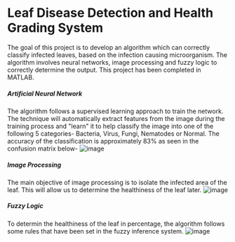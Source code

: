 # Leaf Disease Detection and Health Grading System

The goal of this project is to develop an algorithm which can correctly classify infected leaves, based on the infection causing microorganism. The algorithm involves neural networks, image processing and fuzzy logic to correctly determine the output. This project has been completed in MATLAB.

##### Artificial Neural Network
The algorithm follows a supervised learning approach to train the network. The technique will automatically extract features from the image during the training process and "learn" it to help classify the image into one of the following 5 categories- Bacteria, Virus, Fungi, Nematodes or Normal. The accuracy of the classification is approximately 83% as seen in the confusion matrix below-
![image](https://user-images.githubusercontent.com/108690286/204669367-cf5b102e-5ae0-4227-8620-c54e657b41f2.png)

##### Image Processing
The main objective of image processing is to isolate the infected area of the leaf. This will allow us to determine the healthiness of the leaf later. 
![image](https://user-images.githubusercontent.com/108690286/204670063-92949cf0-ca29-43d6-a22b-0fe85dfea5cd.png)

##### Fuzzy Logic
To determin the healthiness of the leaf in percentage, the algorithm follows some rules that have been set in the fuzzy inference system.
![image](https://user-images.githubusercontent.com/108690286/204671046-89fecd58-4e9d-46ae-ae54-5a28b5e9ccb8.png)
